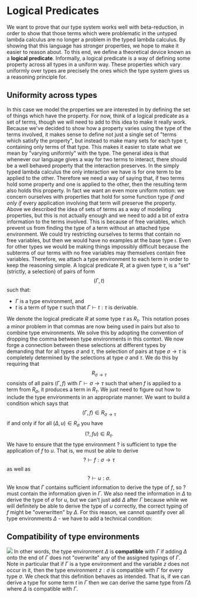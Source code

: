 # Logical Predicates
We want to prove that our type system works well with beta-reduction, in order to show that those terms which were problematic in the untyped lambda calculus are no longer a problem in the typed lambda calculus. By showing that this language has stronger properties, we hope to make it easier to reason about.
To this end, we define a theoretical device known as a **logical predicate**. Informally, a logical predicate is a way of defining some property across all types in a uniform way. These properties which vary uniformly over types are precisely the ones which the type system gives us a reasoning principle for.
## Uniformity across types
In this case we model the properties we are interested in by defining the set of things which have the property. For now, think of a logical predicate as a set of terms, though we will need to add to this idea to make it really work.
Because we've decided to show how a property varies using the type of the terms involved, it makes sense to define not just a single set of "terms which satisfy the property", but instead to make many sets for each type $\tau$, containing only terms of that type. This makes it easier to state what we mean by "varying uniformly" with the type.
The general idea is that whenever our language gives a way for two terms to interact, there should be a well behaved property that the interaction preserves. In the simply typed lambda calculus the only interaction we have is for one term to be applied to the other. Therefore we need a way of saying that, if two terms hold some property and one is applied to the other, then the resulting term also holds this property. In fact we want an even more uniform notion: we concern ourselves with properties that hold for some function type *if and only if* every application involving that term will preserve the property. 
Above we described the idea of sets of terms as a way of modelling properties, but this is not actually enough and we need to add a bit of extra information to the terms involved. This is because of free variables, which prevent us from finding the type of a term without an attached type environment. We could try restricting ourselves to terms that contain no free variables, but then we would have no examples at the base type $\iota$. Even for other types we would be making things impossibly difficult because the subterms of our terms with no free variables may themselves contain free variables. Therefore, we attach a type environment to each term in order to keep the reasoning simple.
A logical predicate $\mathit{R}$, at a given type $\tau$, is a "set" (strictly, a selection) of pairs of form
$$(\Gamma,t)$$
such that:
- $\Gamma$ is a type environment, and
- $t$ is a term of type $\tau$ such that $\Gamma \vdash t:\tau$ is derivable.

We denote the logical predicate $\mathit{R}$ at some type $\tau$ as $\mathit{R}_\tau$.
This notation poses a minor problem in that commas are now being used in pairs but also to combine type environments. We solve this by adopting the convention of dropping the comma between type environments in this context.
We now forge a connection between these selections at different types by demanding that for all types $\sigma$ and $\tau$, the selection of pairs at type $\sigma \rightarrow \tau$ is completely determined by the selections at type $\sigma$ and $\tau$. We do this by requiring that $$\mathit{R}_{\sigma \rightarrow \tau}$$
consists of all pairs $(\Gamma, f)$ with  $\Gamma \vdash \sigma \rightarrow \tau$ such that when $f$ is applied to a term from $\mathit{R}_\sigma$, it produces a term in $\mathit{R}_\tau$. We just need to figure out how to include the type environments in an appropriate manner.
We want to build a condition which says that
$$(\Gamma, f) \in \mathit{R}_{\sigma \rightarrow \tau}$$
if and only if for all $(\Delta,u) \in \mathit{R}_\sigma$ you have
$$(?, fu) \in \mathit{R}_\tau.$$
We have to ensure that the type environment $?$ is sufficient to type the application of $f$ to $u$. That is, we must be able to derive
$$? \vdash f: \sigma \rightarrow \tau$$
as well as
$$? \vdash u: \sigma.$$
We know that $\Gamma$ contains sufficient information to derive the type of $f$, so $?$ must contain the information given in $\Gamma$. We also need the information in $\Delta$ to derive the type of $\sigma$ for $u$, but we can't just add $\Delta$ after $\Gamma$ because while we will definitely be able to derive the type of $u$ correctly, the correct typing of $f$ might be "overwritten" by $\Delta$.
For this reason, we cannot quantify over all type environments $\Delta$ - we have to add a technical condition:
## Compatibility of type environments
![](Pasted%20image%2020231106150100.png)
In other words, the type environment $\Delta$ is **compatible** with $\Gamma$ if adding $\Delta$ onto the end of $\Gamma$ does not "overwrite" any of the assigned typings of $\Gamma$.
Note in particular that if $\Gamma$ is a type environment and the variable $z$ does not occur in it, then the type environment $z:\sigma$ is compatible with $\Gamma$ for every type $\sigma$.
We check that this definition behaves as intended. That is, if we can derive a type for some term $t$ in $\Gamma$ then we can derive the same type from $\Gamma\Delta$ where $\Delta$ is compatible with $\Gamma$.